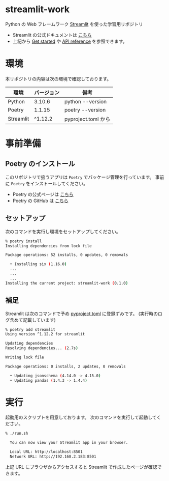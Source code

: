 # streamlit-work
Python の Web フレームワーク [Streamlit](https://streamlit.io/) を使った学習用リポジトリ

- Streamlit の公式ドキュメントは [こちら](https://docs.streamlit.io/)
- 上記から [Get started](https://docs.streamlit.io/library/get-started) や [API reference](https://docs.streamlit.io/library/api-reference) を参照できます。

# 環境
本リポジトリの内容は次の環境で確認しております。

| 環境 | バージョン | 備考 |
| ---- | ---------- | ---- |
| Python | 3.10.6 | python --version |
| Poetry | 1.1.15 | poetry --version |
| Streamlit | ^1.12.2 | pyproject.toml から | 

# 事前準備
## Poetry のインストール
このリポジトリで扱うアプリは `Poetry` でパッケージ管理を行っています。
事前に `Poetry` をインストールしてください。

- Poetry の公式ページは [こちら](https://python-poetry.org/)
- Poetry の GitHub は [こちら](https://github.com/python-poetry/poetry)

## セットアップ
次のコマンドを実行し環境をセットアップしてください。

```bash
% poetry install
Installing dependencies from lock file

Package operations: 52 installs, 0 updates, 0 removals

  • Installing six (1.16.0)
  ...
  ...
  ...
Installing the current project: streamlit-work (0.1.0)
```

## 補足
Streamlit は次のコマンドで予め [pyproject.toml](./pyproject.toml) に登録ずみです。
(実行時のログ含めて記載しています)

```bash
% poetry add streamlit
Using version ^1.12.2 for streamlit

Updating dependencies
Resolving dependencies... (2.7s)

Writing lock file

Package operations: 0 installs, 2 updates, 0 removals

  • Updating jsonschema (4.14.0 -> 4.15.0)
  • Updating pandas (1.4.3 -> 1.4.4)
```

# 実行
起動用のスクリプトを用意しております。
次のコマンドを実行して起動してください。

```bash
% ./run.sh 

  You can now view your Streamlit app in your browser.

  Local URL: http://localhost:8501
  Network URL: http://192.168.2.183:8501
```

上記 URL にブラウザからアクセスすると Streamlit で作成したページが確認できます。


